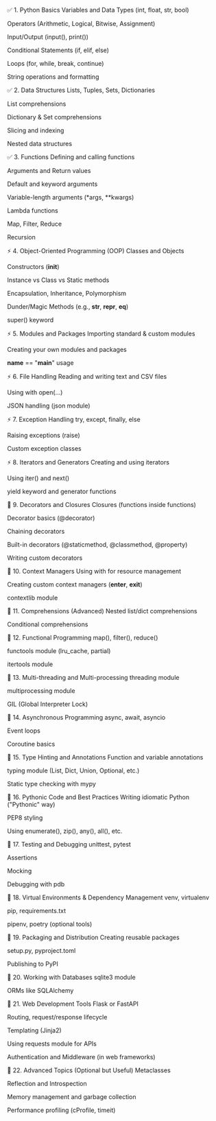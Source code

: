 ✅ 1. Python Basics
Variables and Data Types (int, float, str, bool)

Operators (Arithmetic, Logical, Bitwise, Assignment)

Input/Output (input(), print())

Conditional Statements (if, elif, else)

Loops (for, while, break, continue)

String operations and formatting

✅ 2. Data Structures
Lists, Tuples, Sets, Dictionaries

List comprehensions

Dictionary & Set comprehensions

Slicing and indexing

Nested data structures

✅ 3. Functions
Defining and calling functions

Arguments and Return values

Default and keyword arguments

Variable-length arguments (*args, **kwargs)

Lambda functions

Map, Filter, Reduce

Recursion

⚡ 4. Object-Oriented Programming (OOP)
Classes and Objects

Constructors (__init__)

Instance vs Class vs Static methods

Encapsulation, Inheritance, Polymorphism

Dunder/Magic Methods (e.g., __str__, __repr__, __eq__)

super() keyword

⚡ 5. Modules and Packages
Importing standard & custom modules

Creating your own modules and packages

__name__ == "__main__" usage

⚡ 6. File Handling
Reading and writing text and CSV files

Using with open(...)

JSON handling (json module)

⚡ 7. Exception Handling
try, except, finally, else

Raising exceptions (raise)

Custom exception classes

⚡ 8. Iterators and Generators
Creating and using iterators

Using iter() and next()

yield keyword and generator functions

🚀 9. Decorators and Closures
Closures (functions inside functions)

Decorator basics (@decorator)

Chaining decorators

Built-in decorators (@staticmethod, @classmethod, @property)

Writing custom decorators

🚀 10. Context Managers
Using with for resource management

Creating custom context managers (__enter__, __exit__)

contextlib module

🚀 11. Comprehensions (Advanced)
Nested list/dict comprehensions

Conditional comprehensions

🚀 12. Functional Programming
map(), filter(), reduce()

functools module (lru_cache, partial)

itertools module

🚀 13. Multi-threading and Multi-processing
threading module

multiprocessing module

GIL (Global Interpreter Lock)

🚀 14. Asynchronous Programming
async, await, asyncio

Event loops

Coroutine basics

🚀 15. Type Hinting and Annotations
Function and variable annotations

typing module (List, Dict, Union, Optional, etc.)

Static type checking with mypy

🚀 16. Pythonic Code and Best Practices
Writing idiomatic Python ("Pythonic" way)

PEP8 styling

Using enumerate(), zip(), any(), all(), etc.

🚀 17. Testing and Debugging
unittest, pytest

Assertions

Mocking

Debugging with pdb

🚀 18. Virtual Environments & Dependency Management
venv, virtualenv

pip, requirements.txt

pipenv, poetry (optional tools)

🚀 19. Packaging and Distribution
Creating reusable packages

setup.py, pyproject.toml

Publishing to PyPI

🚀 20. Working with Databases
sqlite3 module

ORMs like SQLAlchemy

🚀 21. Web Development Tools
Flask or FastAPI

Routing, request/response lifecycle

Templating (Jinja2)

Using requests module for APIs

Authentication and Middleware (in web frameworks)

🚀 22. Advanced Topics (Optional but Useful)
Metaclasses

Reflection and Introspection

Memory management and garbage collection

Performance profiling (cProfile, timeit)

